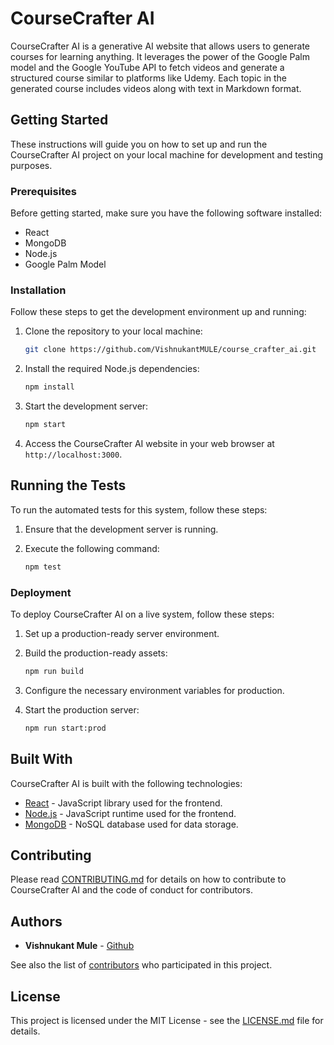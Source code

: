 # CourseCrafter AI

CourseCrafter AI is a generative AI website that allows users to generate courses for learning anything. It leverages the power of the Google Palm model and the Google YouTube API to fetch videos and generate a structured course similar to platforms like Udemy. Each topic in the generated course includes videos along with text in Markdown format.

## Getting Started

These instructions will guide you on how to set up and run the CourseCrafter AI project on your local machine for development and testing purposes.

### Prerequisites

Before getting started, make sure you have the following software installed:

- React
- MongoDB
- Node.js
- Google Palm Model


### Installation

Follow these steps to get the development environment up and running:

1. Clone the repository to your local machine:

    ```bash
    git clone https://github.com/VishnukantMULE/course_crafter_ai.git
    ```

2. Install the required Node.js dependencies:

    ```bash
    npm install
    ```

3. Start the development server:

    ```bash
    npm start
    ```

4. Access the CourseCrafter AI website in your web browser at `http://localhost:3000`.

## Running the Tests

To run the automated tests for this system, follow these steps:

1. Ensure that the development server is running.

2. Execute the following command:

    ```bash
    npm test
    ```

### Deployment

To deploy CourseCrafter AI on a live system, follow these steps:

1. Set up a production-ready server environment.

2. Build the production-ready assets:

    ```bash
    npm run build
    ```

3. Configure the necessary environment variables for production.

4. Start the production server:

    ```bash
    npm run start:prod
    ```

## Built With

CourseCrafter AI is built with the following technologies:

- [React](https://react.dev/) - JavaScript library used for the frontend.
- [Node.js](https://nodejs.org/) - JavaScript runtime used for the frontend.
- [MongoDB](https://www.mongodb.com/) - NoSQL database used for data storage.

## Contributing

Please read [CONTRIBUTING.md](CONTRIBUTING.md) for details on how to contribute to CourseCrafter AI and the code of conduct for contributors.


## Authors

- **Vishnukant Mule** - [Github](https://github.com/VishnukantMULE)

See also the list of [contributors](https://github.com/your-username/coursecrafter-ai/contributors) who participated in this project.

## License

This project is licensed under the MIT License - see the [LICENSE.md](LICENSE.md) file for details.



